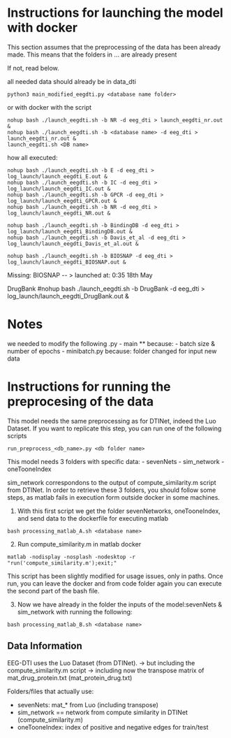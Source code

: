 
# Instructions for launching the model with docker

This section assumes that the preprocessing of the data has been already made.
This means that the folders in ... are already present

If not, read below.

all needed data should already be in data_dti

```
python3 main_modified_eegdti.py <database name folder>
```

or with docker with the script
```
nohup bash ./launch_eegdti.sh -b NR -d eeg_dti > launch_eegdti_nr.out &
nohup bash ./launch_eegdti.sh -b <database name> -d eeg_dti > launch_eegdti_nr.out &
launch_eegdti.sh <DB name>
```

how all executed:
```
nohup bash ./launch_eegdti.sh -b E -d eeg_dti > log_launch/launch_eegdti_E.out &
nohup bash ./launch_eegdti.sh -b IC -d eeg_dti > log_launch/launch_eegdti_IC.out &
nohup bash ./launch_eegdti.sh -b GPCR -d eeg_dti > log_launch/launch_eegdti_GPCR.out &
nohup bash ./launch_eegdti.sh -b NR -d eeg_dti > log_launch/launch_eegdti_NR.out &

nohup bash ./launch_eegdti.sh -b BindingDB -d eeg_dti > log_launch/launch_eegdti_BindingDB.out &
nohup bash ./launch_eegdti.sh -b Davis_et_al -d eeg_dti > log_launch/launch_eegdti_Davis_et_al.out &

nohup bash ./launch_eegdti.sh -b BIOSNAP -d eeg_dti > log_launch/launch_eegdti_BIOSNAP.out &

```


Missing:
BIOSNAP -- > launched at: 0:35 18th May

DrugBank
#nohup bash ./launch_eegdti.sh -b DrugBank -d eeg_dti > log_launch/launch_eegdti_DrugBank.out &



# Notes

we needed to modify the following .py
    - main **
        because: 
            - batch size & number of epochs
    - minibatch.py
        because: folder changed for input new data

# Instructions for running the preprocesing of the data

This model needs the same preprocessing as for DTINet, indeed the  Luo Dataset. 
If you want to replicate this step, you can run one of the following scripts

```
run_preprocess_<db_name>.py <db folder name>
```

This model needs 3 folders with specific data:
    - sevenNets
    - sim_network
    - oneTooneIndex 


sim_network correspondons to the output of compute_similarity.m script from DTINet.
In order to retrieve these 3 folders, you should follow some steps, as matlab fails in execution form outside docker 
in some machines. 

1. With this first script we get the folder sevenNetworks, oneTooneIndex, and send data to the dockerfile for executing matlab
```
bash processing_matlab_A.sh <database name>
```

2. Run compute_similarity.m in matlab docker

```
matlab -nodisplay -nosplash -nodesktop -r "run('compute_similarity.m');exit;"
```

This script has been slightly modified for usage issues, only in paths. 
Once run, you can leave the docker and from code folder again you can execute the second
part of the bash file. 


3. Now we have already in the folder the inputs of the model:sevenNets & sim_network with running the following:

```
bash processing_matlab_B.sh <database name>
```


## Data Information
EEG-DTI uses the Luo Dataset (from DTINet).
 -> but including the compute_similarity.m script 
 -> including now the transpose matrix of mat_drug_protein.txt (mat_protein_drug.txt)

Folders/files that actually use:
- sevenNets: mat_* from Luo (including transpose)
- sim_network == network from compute similarity in DTINet (compute_similarity.m)
- oneTooneIndex: index of positive and negative edges for train/test


